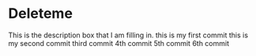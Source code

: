 # Deleteme
This is the description box that I am filling in.
this is my first commit
this is my second commit
third commit
4th commit
5th commit
6th commit